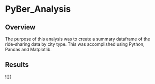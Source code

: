 # PyBer_Analysis

## Overview
The purpose of this analysis was to create a summary dataframe of the ride-sharing data by city type. This was accomplished using Python, Pandas and Matplotlib.

## Results


![](
